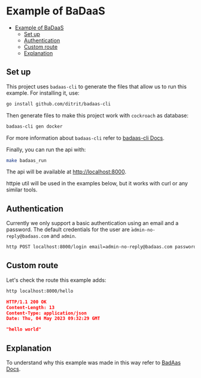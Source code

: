 # Example of BaDaaS

- [Example of BaDaaS](#example-of-badaas)
  - [Set up](#set-up)
  - [Authentication](#authentication)
  - [Custom route](#custom-route)
  - [Explanation](#explanation)

## Set up

This project uses `badaas-cli` to generate the files that allow us to run this example. For installing it, use:

```bash
go install github.com/ditrit/badaas-cli
```

Then generate files to make this project work with `cockroach` as database:

```bash
badaas-cli gen docker
```

For more information about `badaas-cli` refer to [badaas-cli Docs](https://github.com/ditrit/badaas-cli/README.md).

Finally, you can run the api with:

```bash
make badaas_run
```

The api will be available at <http://localhost:8000>.

httpie util will be used in the examples below, but it works with curl or any similar tools.

## Authentication

Currently we only support a basic authentication using an email and a password.
The default credentials for the user are ̀`admin-no-reply@badaas.com` and `admin`.

```bash
http POST localhost:8000/login email=admin-no-reply@badaas.com password=admin
```

## Custom route

Let's check the route this example adds:

```bash
http localhost:8000/hello
```

```json
HTTP/1.1 200 OK
Content-Length: 13
Content-Type: application/json
Date: Thu, 04 May 2023 09:32:29 GMT

"hello world"
```

## Explanation

To understand why this example was made in this way refer to [BadAas Docs](https://github.com/ditrit/badaas/README.md#step-by-step-instructions).
